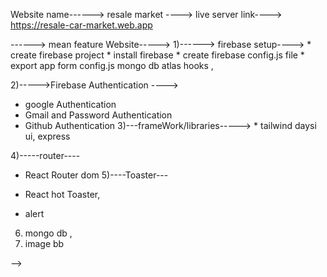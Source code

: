 Website name------>
   resale market
----> live server link----> https://resale-car-market.web.app


------> mean feature Website-----> 1)------> firebase setup----> * create firebase project * install firebase * create firebase config.js file * export app form config.js mongo db atlas hooks ,

2)----->Firebase Authentication ---->

* google  Authentication 
* Gmail and Password  Authentication 
* Github  Authentication 
3)---frameWork/libraries-----> * tailwind daysi ui, express

4)-----router----

 * React Router dom
5)----Toaster---

* React hot Toaster,
* alert

6) mongo db ,
7) image bb

-->